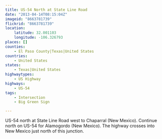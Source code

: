 ```yaml
---
title: US-54 North at State Line Road
date: "2013-04-14T08:15:04Z"
imageid: "8663781739"
flickrid: "8663781739"
location:
    latitude: 32.001103
    longitude: -106.326793
places: []
counties:
    - El Paso County|Texas|United States
countries:
    - United States
states:
    - Texas|United States
highwaytypes:
    - US Highway
highways:
    - US-54
tags:
    - Intersection
    - Big Green Sign

---
```

US-54 north at State Line Road west to Chaparral (New Mexico).  Continue north on US-54 for Alamogordo (New Mexico).  The highway crosses into New Mexico just north of this junction.